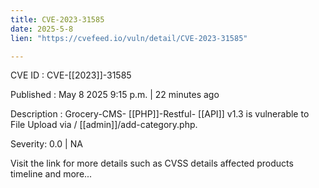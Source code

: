 ```yaml
---
title: CVE-2023-31585
date: 2025-5-8
lien: "https://cvefeed.io/vuln/detail/CVE-2023-31585"

---
```


CVE ID : CVE-[[2023]]-31585

Published :  May 8
2025
9:15 p.m. | 22 minutes ago

Description : Grocery-CMS- [[PHP]]-Restful- [[API]] v1.3 is vulnerable to File Upload via / [[admin]]/add-category.php.

Severity: 0.0 | NA

Visit the link for more details
such as CVSS details
affected products
timeline
and more...
